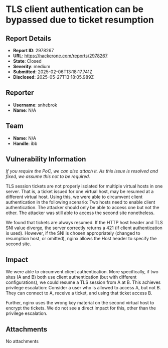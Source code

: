 # TLS client authentication can be bypassed due to ticket resumption

## Report Details
- **Report ID**: 2978267
- **URL**: https://hackerone.com/reports/2978267
- **State**: Closed
- **Severity**: medium
- **Submitted**: 2025-02-06T13:18:17.741Z
- **Disclosed**: 2025-05-27T13:18:05.989Z

## Reporter
- **Username**: snhebrok
- **Name**: N/A

## Team
- **Name**: N/A
- **Handle**: ibb

## Vulnerability Information
*If you require the PoC, we can also attach it. As this issue is resolved and fixed, we assume this not to be required.*

TLS session tickets are not properly isolated for multiple virtual hosts in one server.
That is, a ticket issued for one virtual host, may be resumed at a different virtual host.
Using this, we were able to circumvent client authentication in the following scenario:
Two hosts need to enable client authentication. The attacker should only be able to access one but not the other.
The attacker was still able to access the second site nonetheless.

We found that tickets are always resumed. If the HTTP host header and TLS SNI value diverge, the server correctly returns a 421 (if client authentication is used). However, if the SNI is chosen appropriately (changed to resumption host, or omitted), nginx allows the Host header to specify the second site.

## Impact

We were able to circumvent client authentication. More specifically, if two sites (A and B) both use client authentication (but with different configurations), we could resume a TLS session from A at B. This achieves privilege escalation:
Consider a user who is allowed to access A, but not B. They can connect to A, receive a ticket, and using that ticket access B.

Further, nginx uses the wrong key material on the second virtual host to encrypt the tickets. We do not see a direct impact for this, other than the privilege escalation.

## Attachments
No attachments

